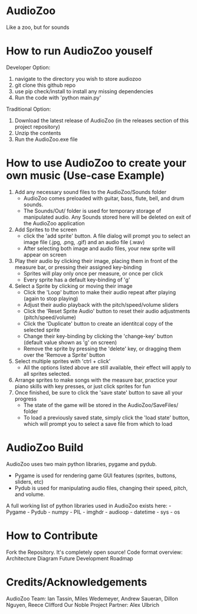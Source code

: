 # AudioZoo
Like a zoo, but for sounds

# How to run AudioZoo youself
Developer Option:
1. navigate to the directory you wish to store audiozoo
2. git clone this github repo
3. use pip check/install to install any missing dependencies
4. Run the code with 'python main.py'

Traditional Option:
1. Download the latest release of AudioZoo (in the releases section of this project repository)
2. Unzip the contents
3. Run the AudioZoo.exe file

# How to use AudioZoo to create your own music (Use-case Example)
1. Add any necessary sound files to the AudioZoo/Sounds folder
    - AudioZoo comes preloaded with guitar, bass, flute, bell, and drum sounds.
    - The Sounds/Out/ folder is used for temporary storage of manipulated audio. Any Sounds stored here will be deleted on exit of the AudioZoo application
2. Add Sprites to the screen
    - click the 'add sprite' button. A file dialog will prompt you to select an image file (.jpg, .png, .gif) and an audio file (.wav)
    - After selecting both image and audio files, your new sprite will appear on screen
4. Play their audio by clicking their image, placing them in front of the measure bar, or pressing their assigned key-binding
    - Sprites will play only once per measure, or once per click
    - Every sprite has a default key-binding of 'g'
5. Select a Sprite by clicking or moving their image
    - Click the 'Loop' button to make their audio repeat after playing (again to stop playing)
    - Adjust their audio playback with the pitch/speed/volume sliders
    - Click the 'Reset Sprite Audio' button to reset their audio adjustments (pitch/speed/volume)
    - Click the 'Duplicate' button to create an identitcal copy of the selected sprite
    - Change their key-binding by clicking the 'change-key' button (default value shown as 'g' on screen)
    - Remove the sprite by pressing the 'delete' key, or dragging them over the 'Remove a Sprite' button
6. Select multiple sprites with 'ctrl + click'
    - All the options listed above are still available, their effect will apply to all sprites selected.
7. Arrange sprites to make songs with the measure bar, practice your piano skills with key presses, or just click sprites for fun
8. Once finished, be sure to click the 'save state' button to save all your progress
    - The state of the game will be stored in the AudioZoo/SaveFiles/ folder
    - To load a previously saved state, simply click the 'load state' button, which will prompt you to select a save file from which to load

# AudioZoo Build
AudioZoo uses two main python libraries, pygame and pydub.
- Pygame is used for rendering game GUI features (sprites, buttons, sliders, etc)
- Pydub is used for manipulating audio files, changing their speed, pitch, and volume.

A full working list of python libraries used in AudioZoo exists here:
    - Pygame
    - Pydub
    - numpy
    - PIL
    - imghdr
    - audioop
    - datetime
    - sys
    - os

# How to Contribute
Fork the Repository. It's completely open source!
Code format overview: Architecture Diagram
Future Development Roadmap

# Credits/Acknowledgements
AudioZoo Team: Ian Tassin, Miles Wedemeyer, Andrew Saueran, Dillon Nguyen, Reece Clifford
Our Noble Project Partner: Alex Ulbrich
